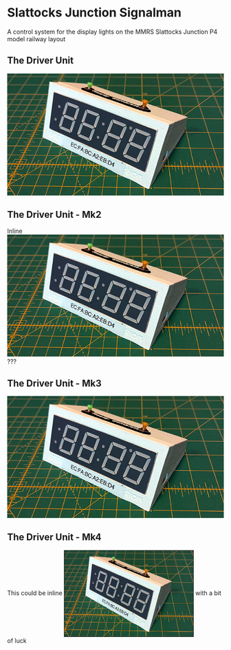 # Slattocks Junction Signalman
A control system for the display lights on the MMRS Slattocks Junction P4 model railway layout
## The Driver Unit
![Driver unit](https://github.com/WebmasterMMRS/Slattocks_Junction_Signalman/blob/main/driver_unit.png 'The driver unit')

## The Driver Unit - Mk2
Inline ![Driver unit](driver_unit.png 'The driver unit') ???

## The Driver Unit - Mk3
<img src="driver_unit.png" alt="Driver unit"> 

## The Driver Unit - Mk4
This could be inline <img src="driver_unit.png" alt="Driver unit" style="border:1px solid; box-shadow: 5px 5px 5px 10px \#888;" width="300" height="200" align="center"> with a bit of luck
